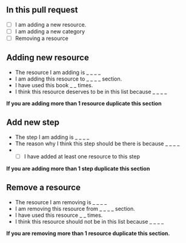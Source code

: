 ## In this pull request
- [ ]  I am adding a new resource.
- [ ]  I am adding a new category
- [ ] Removing a resource

## Adding new resource
* The resource I am adding is _ _ _ _
* I am adding this resource to _ _ _ _ section.
* I have used this book _ _ times.
* I think this resource deserves to be in this list because _ _ _ _

**If you are adding more than 1 resource duplicate this section**

## Add new step
* The step I am adding is _ _ _ _
* The reason why I think this step should be there is because _ _ _ _
* - [ ] I have added at least one resource to this step 

**If you are adding more than 1 step duplicate this section**

## Remove a resource
* The resource I am removing is _ _ _ _
* I am removing this resource from _ _ _ _ section.
* I have used this resource _ _ times.
* I think this resource should not be in this list because _ _ _ _

**If you are removing more than 1 resource duplicate this section.**
